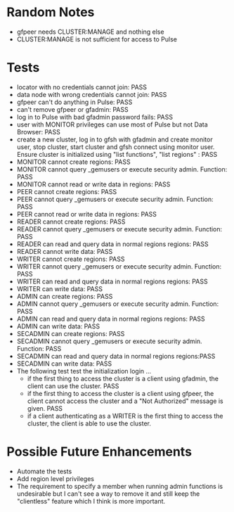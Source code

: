 # Random Notes

- gfpeer needs CLUSTER:MANAGE and nothing else
- CLUSTER:MANAGE is not sufficient for access to Pulse

# Tests #

- locator with no credentials cannot join: PASS
- data node with wrong credentials cannot join: PASS
- gfpeer can't do anything in Pulse: PASS
- can't remove gfpeer or gfadmin: PASS
- log in to Pulse with bad gfadmin password fails: PASS
- user with MONITOR privileges can use most of Pulse but not Data Browser: PASS
- create a new cluster, log in to gfsh with gfadmin and create monitor
  user, stop cluster, start cluster and gfsh connect using monitor user.
  Ensure cluster is initialized using "list functions", "list regions" : PASS
- MONITOR cannot create regions: PASS
- MONITOR cannot query \_gemusers or execute security admin. Function: PASS
- MONITOR cannot read or write data in regions: PASS
- PEER cannot create regions: PASS
- PEER cannot query \_gemusers or execute security admin. Function: PASS
- PEER cannot read or write data in regions: PASS
- READER cannot create regions: PASS
- READER cannot query \_gemusers or execute security admin. Function: PASS
- READER can read and query data in normal regions regions: PASS
- READER cannot write data: PASS
- WRITER cannot create regions: PASS
- WRITER cannot query \_gemusers or execute security admin. Function: PASS
- WRITER can read and query data in normal regions regions: PASS
- WRITER can write data:  PASS
- ADMIN can create regions: PASS
- ADMIN cannot query \_gemusers or execute security admin. Function: PASS
- ADMIN can read and query data in normal regions regions: PASS
- ADMIN can write data:  PASS
- SECADMIN can create regions: PASS
- SECADMIN cannot query \_gemusers or execute security admin. Function: PASS
- SECADMIN can read and query data in normal regions regions:PASS
- SECADMIN can write data:  PASS
- The following test test the initialization login ...
  - if the first thing to access the cluster is a client using gfadmin,
    the client can use the cluster. PASS
  - if the first thing to access the cluster is a client using gfpeer,
    the client cannot access the cluster and a "Not Authorized" message is
    given.  PASS
  - if a client authenticating as a WRITER is the first thing to access the
    cluster, the client is able to use the cluster.


# Possible Future Enhancements #

- Automate the tests
- Add region level privileges
- The requirement to specify a member when running admin functions is
  undesirable but I can't see a way to remove it and still keep the "clientless"
  feature which I think is more important.
